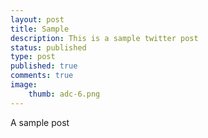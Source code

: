 ```yaml
---
layout: post
title: Sample
description: This is a sample twitter post
status: published
type: post
published: true
comments: true
image: 
    thumb: adc-6.png
---
```


A sample post



